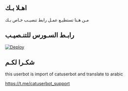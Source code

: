 ## اهـلا بـك
مـن هـنا تستطيـع عمـل رابط تنصيـب خـاص بـك

## رابـط السـورس للتنـصيـب

[![Deploy](https://www.herokucdn.com/deploy/button.svg)](https://heroku.com/deploy?template=https://github.com/hodad5/jmthon)

## شكـرا لكـم 


this userbot is import of catuserbot and translate to arabic

https://t.me/catuserbot_support
